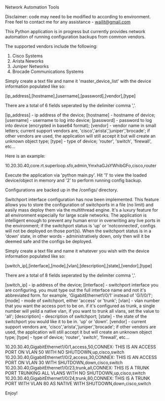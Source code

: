 Network Automation Tools

Disclaimer: code may need to be modified to according to environment. Free feel to contact me for any assistance - wailit@gmail.com

This Python application is in progress but currently provides network automation of running configuration backups from common vendors. 

The supported vendors include the following:

1. Cisco Systems
2. Arista Neworks
3. Juniper Networks
4. Brocade Communications Systems

Simply create a text file and name it 'master_device_list' with the device information populated like so:

[ip_address],[hostname],[username],[password],[vendor],[type]

There are a total of 6 fields seperated by the delimiter comma ','.

[ip_address] - ip address of the device; [hostname] - hostname of device; [username] - username to log into device; [password] - password to log into device (encrypted in base64 format); [vendor] - vendor name in small letters; current support vendors are, 'cisco','arista','juniper','brocade'; if other vendors are used, the application will still accept it but will create an unknown object type; [type] - type of device; 'router', 'switch', 'firewall', etc...

Here is an example:

10.20.30.40,core.rt.superloop.sfo,admin,YmxhaGJsYWhibGFo,cisco,router

Execute the application via 'python main.py'. Hit '1' to view the loaded device/object in memory and '2' to perform running config backup.

Configurations are backed up in the /configs/ directory.

Switchport interface configuration has now been implemented. This feature allows you to store the configuration of switchports in a file (no limit) and easily mass deploy them via the multithread engine. It's a luxury feature for all environment especially for large scale networks. The application is intelligent enough to prevent any human error in overwriting any live ports in the environment; if the switchport status is 'up' or 'notconnected', configs will not be deployed on those port(s). When the switchport status is in a 'down' state, in other words - administratively down, only then will it be deemed safe and the configs be deployed. 

Simply create a text file and name it whatever you wish with the device information populated like so:

[switch_ip],[interface],[mode],[vlan],[description],[state],[vendor],[type]

There are a total of 8 fields seperated by the delimiter comma ','.

[switch_ip] - ip address of the device; [interface] - switchport interface you are configuring. you must type out the full interface name and not it's abbreviated form. for example, 'GigabitEthernet1/0/1' instead of 'Gi1/0/1'; [mode] - mode of switchport, either 'access' or 'trunk'; [vlan] - vlan number that you want the access port to be on. if it's configured as trunk, a single number will yeild a native vlan, if you want to trunk all vlans, set the value to 'all'; [description] - description of switchport; [state] - the state of the switchport you would like it to be in. 'up' or 'down'. [vendor] - current support vendors are, 'cisco','arista','juniper','brocade'; if other vendors are used, the application will still accept it but will create an unknown object type; [type] - type of device; 'router', 'switch', 'firewall', etc...

10.20.30.40,GigabitEthernet1/0/1,access,50,CONNEX: THIS IS AN ACCESS PORT ON VLAN 50 WITH NO SHUTDOWN,up,cisco,switch
10.20.30.40,GigabitEthernet1/0/2,access,30,CONNEX: THIS IS AN ACCESS PORT ON VLAN 30 WITH SHUTDOWN,down,cisco,switch
10.20.30.40,GigabitEthernet1/0/23,trunk,all,CONNEX: THIS IS A TRUNK PORT TRUNKING ALL VLANS WITH NO SHUTDOWN,up,cisco,switch
10.20.30.40,GigabitEthernet1/0/24,trunk,80,CONNEX: THIS IS A TRUNK PORT WITH VLAN 80 AS NATIVE WITH SHUTDOWN,down,cisco,switch

Enjoy!
